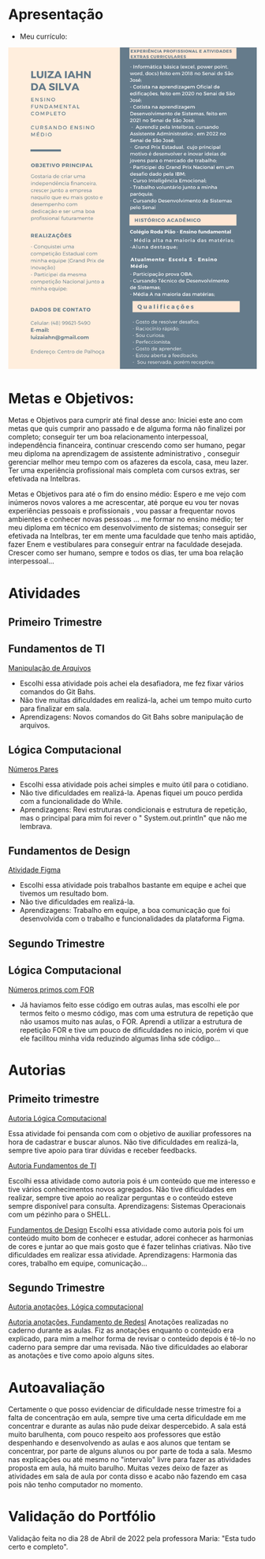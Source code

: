 # Apresentação 
- Meu currículo:


![Meu currículo](C%C3%B3pia%20de%20C%C3%B3pia%20de%20Curr%C3%ADculo%20(CV)%20-%20Silney%20de%20Aquino.png)


# Metas e Objetivos:

 Metas e Objetivos para cumprir até final desse ano:
Iniciei este ano com metas que quis cumprir ano passado e de alguma forma não finalizei por completo; conseguir ter um boa relacionamento interpessoal,  independência financeira,   continuar crescendo como ser humano, pegar meu diploma na aprendizagem de assistente administrativo , conseguir gerenciar melhor meu tempo com os afazeres da escola, casa, meu lazer. Ter uma experiência profissional mais completa com cursos extras, ser efetivada na Intelbras. 

Metas e Objetivos para até o fim do ensino médio:
Espero e me vejo com inúmeros novos valores a me acrescentar, até porque eu vou ter novas experiências pessoais e profissionais , vou passar a frequentar novos ambientes e conhecer novas pessoas ... me formar no ensino médio; ter meu diploma em técnico em desenvolvimento de sistemas; conseguir ser efetivada na Intelbras, ter em mente uma faculdade que tenho mais aptidão, fazer Enem e vestibulares para conseguir entrar na faculdade desejada.
	Crescer como ser humano, sempre e todos os dias, ter uma boa relação interpessoal...


# Atividades
## Primeiro Trimestre
<h2> Fundamentos de TI </h2>

 [Manipulação de Arquivos](https://github.com/luwzx/portfolio/blob/Portfolio/Fundamentos%20de%20TI/Luiza%20Silva%20-%20Atividade%20de%20fixa%C3%A7%C3%A3o%20manipula%C3%A7%C3%A3o%20de%20arquivos.pdf)
- Escolhi essa atividade pois achei ela desafiadora, me fez fixar vários comandos do Git Bahs. 
- Não tive muitas dificuldades em realizá-la, achei um tempo muito curto para finalizar em sala.
- Aprendizagens: Novos comandos do Git Bahs sobre manipulação de arquivos.

<h2> Lógica Computacional</h2>

[Números Pares](https://github.com/luwzx/portfolio/blob/Portfolio/L%C3%B3gicaComputacional/N%C3%BAmerosPares.java)
- Escolhi essa atividade pois achei simples e muito útil para o cotidiano.
- Não tive  dificuldades em realizá-la. Apenas fiquei um pouco perdida com a funcionalidade do While.
- Aprendizagens: Revi estruturas condicionais  e estrutura de repetição, mas o principal para mim foi rever o "	System.out.println" que não me lembrava.


<h2> Fundamentos de Design</h2>

[Atividade Figma](https://github.com/luwzx/portfolio/blob/Portfolio/Fundamentos%20de%20Design/Untitled_compressed.pdf)
- Escolhi essa atividade pois trabalhos bastante em equipe e achei que tivemos um resultado bom.
- Não tive  dificuldades em realizá-la. 
- Aprendizagens: Trabalho em equipe, a boa comunicação que foi desenvolvida com o trabalho e funcionalidades da plataforma Figma.

## Segundo Trimestre
<h2> Lógica Computacional</h2>

[Números primos com FOR](https://github.com/luwzx/portfolio/blob/Portfolio/L%C3%B3gicaComputacional/N%C3%BAmerosPrimos.java)
- Já haviamos feito esse código em outras aulas, mas escolhi ele por termos feito o mesmo código, mas com uma estrutura de repetição que não usamos muito nas aulas, o FOR. Aprendi a utilizar a estrutura de repetição FOR e tive um pouco de dificuldades no inicio, porém vi que ele facilitou minha vida reduzindo algumas linha sde código...



# Autorias
## Primeito trimestre
[Autoria Lógica Computacional](https://github.com/luwzx/portfolio/blob/Portfolio/L%C3%B3gicaComputacional/Autoria.java) 

Essa atividade foi pensanda com com o objetivo de auxiliar professores na hora de cadastrar e buscar alunos.
Não tive dificuldades em realizá-la, sempre tive apoio para tirar dúvidas e receber feedbacks.


[Autoria Fundamentos de TI](https://github.com/luwzx/portfolio/blob/Portfolio/Fundamentos%20de%20TI/Luiza%20Silva%20-%20Exerc%C3%ADcios%20de%20fixa%C3%A7%C3%A3o%20Sistemas%20Operacionais.pdf)

Escolhi essa atividade como autoria pois é um conteúdo que me interesso e tive vários conhecimentos novos agregados.
Não tive dificuldades em realizar, sempre tive apoio ao realizar perguntas e o conteúdo esteve sempre disponível para consulta.
Aprendizagens: Sistemas Operacionais com um pézinho para o SHELL. 


[Fundamentos de Design](https://github.com/luwzx/portfolio/blob/Portfolio/Fundamentos%20de%20Design/Untitled_compressed.pdf)
Escolhi essa atividade como autoria pois foi um conteúdo muito bom de conhecer e estudar, adorei conhecer as harmonias de cores e juntar ao que mais gosto que é fazer telinhas criativas.
Não tive dificuldades em realizar essa atividade.
Aprendizagens: Harmonia das cores, trabalho em equipe, comunicação...

## Segundo Trimestre

[Autoria anotações, Lógica computacional](https://github.com/luwzx/portfolio/wiki)


[Autoria anotações, Fundamento de Redesl](https://github.com/luwzx/portfolio/wiki/Autoria-Fundamento-de-Redes)
Anotações realizadas no caderno durante as aulas. Fiz as anotações enquanto o conteúdo era explicado, para mim a melhor forma de revisar o conteúdo depois é tê-lo no caderno para sempre dar uma revisada.
Não tive dificuldades ao elaborar as anotações e tive como apoio alguns sites.


# Autoavaliação 

Certamente o que posso evidenciar de dificuldade nesse trimestre foi a falta de concentração em aula, sempre tive uma certa dificuldade em me concentrar e durante as aulas não pude deixar despercebido. A sala está muito barulhenta, com pouco respeito aos professores que estão despenhando  e desenvolvendo as aulas e aos alunos que tentam se concentrar, por parte de alguns alunos ou por parte de toda a sala.
 Mesmo nas explicações ou até mesmo no "intervalo" livre para fazer as atividades proposta em aula, há muito barulho. Muitas vezes deixo de fazer as atividades em sala de aula por conta disso e acabo não fazendo em casa pois não tenho computador no momento.


# Validação do Portfólio

Validação feita no dia 28 de Abril de 2022 pela professora Maria: "Esta tudo certo e completo".
